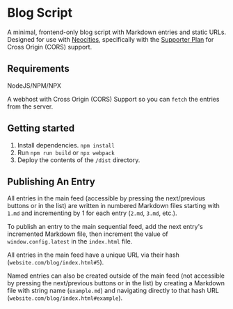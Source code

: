 # Blog Script

A minimal, frontend-only blog script with Markdown entries and static URLs. Designed for use with [Neocities](https://neocities.org), specifically with the [Supporter Plan](https://neocities.org/supporter) for Cross Origin (CORS) support.

## Requirements

NodeJS/NPM/NPX

A webhost with Cross Origin (CORS) Support so you can `fetch` the entries from the server.

## Getting started

1. Install dependencies. `npm install`
2. Run `npm run build` or `npx webpack`
3. Deploy the contents of the `/dist` directory.

## Publishing An Entry

All entries in the main feed (accessible by pressing the next/previous buttons or in the list) are written in numbered Markdown files starting with `1.md` and incrementing by 1 for each entry (`2.md`, `3.md`, etc.).

To publish an entry to the main sequential feed, add the next entry's incremented Markdown file, then increment the value of `window.config.latest` in the `index.html` file.

All entries in the main feed have a unique URL via their hash (`website.com/blog/index.html#5`).

Named entries can also be created outside of the main feed (not accessible by pressing the next/previous buttons or in the list) by creating a Markdown file with string name (`example.md`) and navigating directly to that hash URL (`website.com/blog/index.html#example`).
